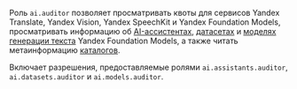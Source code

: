 Роль `ai.auditor` позволяет просматривать квоты для сервисов Yandex Translate, Yandex Vision, Yandex SpeechKit и Yandex Foundation Models, просматривать информацию об [AI-ассистентах](../../foundation-models/concepts/assistant/index.md), [датасетах](../../foundation-models/dataset/api-ref/grpc/index.md) и [моделях генерации текста](../../foundation-models/concepts/generation/models.md) Yandex Foundation Models, а также читать метаинформацию [каталогов](../../resource-manager/concepts/resources-hierarchy.md#folder).

Включает разрешения, предоставляемые ролями `ai.assistants.auditor`, `ai.datasets.auditor` и `ai.models.auditor`.
